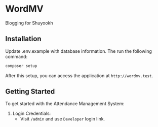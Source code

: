 # WordMV

Blogging for Shuyookh

## Installation

Update .env.example with database information. The run the following command:
   ```bash
   composer setup
   ```

After this setup, you can access the application at `http://wordmv.test`.

## Getting Started
To get started with the Attendance Management System:

1. Login Credentials:
   - Visit `/admin` and use `Developer` login link.

